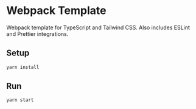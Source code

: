 # Webpack Template

Webpack template for TypeScript and Tailwind CSS. Also includes ESLint and Prettier integrations.

## Setup

```sh
yarn install
```

## Run

```sh
yarn start
```
